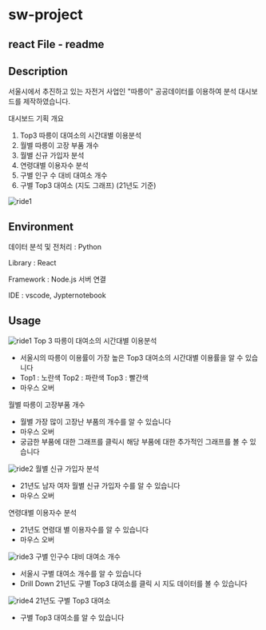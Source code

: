 # sw-project 
## react File - readme

## Description
서울시에서 추진하고 있는 자전거 사업인 "따릉이" 공공데이터를 이용하여 분석 대시보드를 제작하였습니다. 

대시보드 기획 개요
 1.	Top3 따릉이 대여소의 시간대별 이용분석 
 2.	월별 따릉이 고장 부품 개수
 3.	월별 신규 가입자 분석
 4.	연령대별 이용자수 분석
 5.	구별 인구 수 대비 대여소 개수
 6.	구별 Top3 대여소 (지도 그래프)
(21년도 기준)


![ride1](https://github.com/Nahyun-K/sw-project/assets/80201895/e14e59ce-e59a-4f44-bd20-a025a9e5f6d2)


## Environment
데이터 분석 및 전처리 : Python

Library : React

Framework : Node.js 서버 연결

IDE : vscode, Jypternotebook 


## Usage

![ride1](https://github.com/Nahyun-K/sw-project/assets/80201895/e14e59ce-e59a-4f44-bd20-a025a9e5f6d2)
Top 3 따릉이 대여소의 시간대별 이용분석
- 서울시의 따릉이 이용률이 가장 높은 Top3 대여소의 시간대별 이용률을 알 수 있습니다
- Top1 : 노란색 Top2 : 파란색 Top3 : 빨간색
- 마우스 오버

월별 따릉이 고장부품 개수
- 월별 가장 많이 고장난 부품의 개수를 알 수 있습니다
- 마우스 오버
- 궁금한 부품에 대한 그래프를 클릭시 해당 부품에 대한 추가적인 그래프를 볼 수 있습니다

![ride2](https://github.com/Nahyun-K/sw-project/assets/80201895/56dad15f-2057-4af3-a3bd-6891e29c17ff)
월별 신규 가입자 분석
- 21년도 남자 여자 월별 신규 가입자 수를 알 수 있습니다
- 마우스 오버
  
연령대별 이용자수 분석
- 21년도 연령대 별 이용자수를 알 수 있습니다
- 마우스 오버

![ride3](https://github.com/Nahyun-K/sw-project/assets/80201895/e68c43fb-2362-49ac-9206-4e32d71714a7)
구별 인구수 대비 대여소 개수
- 서울시 구별 대여소 개수를 알 수 있습니다
- Drill Down 21년도 구별 Top3 대여소를 클릭 시 지도 데이터를 볼 수 있습니다 

![ride4](https://github.com/Nahyun-K/sw-project/assets/80201895/f93e9587-9883-477b-9ec5-382eac459e82)
21년도 구별 Top3 대여소
- 구별 Top3 대여소를 알 수 있습니다

